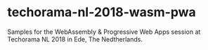 # techorama-nl-2018-wasm-pwa
Samples for the WebAssembly &amp; Progressive Web Apps session at Techorama NL 2018 in Ede, The Nedtherlands.
